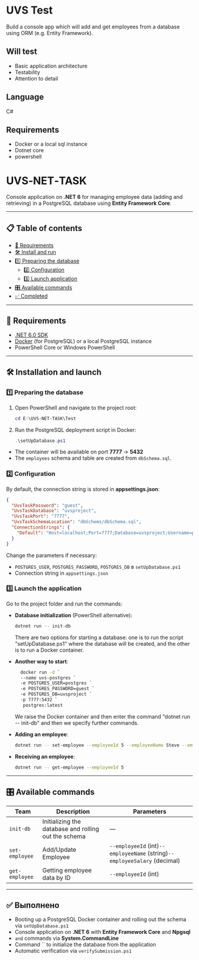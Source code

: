 # UVS Test
Build a console app which will add and get employees from a database using ORM (e.g. Entity Framework).

## Will test

 * Basic application architecture
 * Testability
 * Attention to detail

## Language

C#

## Requirements

 * Docker or a local sql instance
 * Dotnet core
 * powershell


# UVS‑NET‑TASK

&#x20;

Console application on **.NET 6** for managing employee data (adding and retrieving) in a PostgreSQL database using **Entity Framework Core**.

---

## 📋 Table of contents

- [🚀 Requirements](#-requirements)
- [🛠 Install and run](#-install-and-run)
- [1️⃣ Preparing the database](#1️⃣-preparing-the-database)
  - [2️⃣ Configuration](#2️⃣-configuration)
  - [3️⃣ Launch application](#3️⃣-launch-application)
- [🎛 Available commands](#-available-commands)
- [✅ Completed](#-completed)


---

## 🚀 Requirements

- [.NET 6.0 SDK](https://dotnet.microsoft.com/download)
- [Docker](https://www.docker.com/) (for PostgreSQL) or a local PostgreSQL instance
- PowerShell Core or Windows PowerShell

---

## 🛠 Installation and launch

### 1️⃣ Preparing the database

1. Open PowerShell and navigate to the project root:
   ```powershell
   cd E:\UVS-NET-TASK\Test
   ```
2. Run the PostgreSQL deployment script in Docker:
   ```powershell
   .\setUpDatabase.ps1
   ```
  - The container will be available on port **7777** → **5432**
  - The `employees` schema and table are created from `dbSchema.sql`.

### 2️⃣ Configuration

By default, the connection string is stored in **appsettings.json**:

```json
{
  "UvsTaskPassword": "guest",
  "UvsTaskDatabase": "uvsproject",
  "UvsTaskPort": "7777",
  "UvsTaskSchemaLocation": "dbSchems/dbSchema.sql",
  "ConnectionStrings": {
    "Default": "Host=localhost;Port=7777;Database=uvsproject;Username=postgres;Password=guest"
  }
}
```

Change the parameters if necessary:

- `POSTGRES_USER`, `POSTGRES_PASSWORD`, `POSTGRES_DB` в `setUpDatabase.ps1`
- Connection string in `appsettings.json`

### 3️⃣ Launch the application

Go to the project folder and run the commands:

- **Database initialization** (PowerShell alternative):
  ```bash
  dotnet run -- init-db
  ```
  There are two options for starting a database: one is to run the script "setUpDatabase.ps1" where the database will be created, and the other is to run a Docker container.
  
- **Another way to start**:
    ```bash
      docker run -d `
      --name uvs-postgres `
      -e POSTGRES_USER=postgres `
      -e POSTGRES_PASSWORD=guest `
      -e POSTGRES_DB=uvsproject `
      -p 7777:5432 `
       postgres:latest
    ```
  We raise the Docker container and then enter the command "dotnet run -- init-db" and then we specify further commands.
  
- **Adding an employee**:
  ```bash
  dotnet run -- set-employee --employeeId 5 --employeeName Steve --employeeSalary 1234
  ```
- **Receiving an employee**:
  ```bash
  dotnet run -- get-employee --employeeId 5
  ```

---

## 🎛 Available commands

| Team           | Description                                          | Parameters                                                                |
| -------------- | ---------------------------------------------------- | ------------------------------------------------------------------------- |
| `init-db`      | Initializing the database and rolling out the schema | —                                                                         |
| `set-employee` | Add/Update Employee                                  | `--employeeId` (int)`--employeeName` (string)`--employeeSalary` (decimal) |
| `get-employee` | Getting employee data by ID                          | `--employeeId` (int)                                                      |

---

## ✅ Выполнено

- Booting up a PostgreSQL Docker container and rolling out the schema via `setUpDatabase.ps1`
- Console application on **.NET 6** with **Entity Framework Core** and **Npgsql**
- `` and `` commands via **System.CommandLine**
- Command `` to initialize the database from the application
- Automatic verification via `verifySubmission.ps1`

